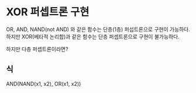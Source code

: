 # XOR 퍼셉트론 구현
OR, AND, NAND(not AND) 와 같은 함수는 단층(1층) 퍼섭트론으로 구현이 가능하다.
하지만 XOR(베타적 논리합)과 같은 함수는 단층 퍼셉트론으로 구현이 불가능하다.

하지만 다층 퍼셉트론이라면?

## 식
AND(NAND(x1, x2), OR(x1, x2))